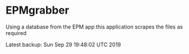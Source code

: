 # EPMgrabber
Using a database from the EPM app this application scrapes the files as required


Latest backup: Sun Sep 29 19:48:02 UTC 2019
